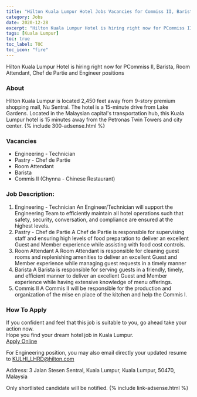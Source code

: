 ```yaml
---
title: "Hilton Kuala Lumpur Hotel Jobs Vacancies for Commiss II, Barista, Room Attendant, Chef de Partie and Engineer" 
category: Jobs 
date: 2020-12-28
excerpt: "Hilton Kuala Lumpur Hotel is hiring right now for PCommiss II, Barista, Room Attendant, Chef de Partie and Engineer positions" 
tags: [Kuala Lumpur] 
toc: true 
toc_label: TOC 
toc_icon: "fire" 
--- 
```


Hilton Kuala Lumpur Hotel is hiring right now for PCommiss II, Barista, Room Attendant, Chef de Partie and Engineer positions

### About
Hilton Kuala Lumpur is located 2,450 feet away from 9-story premium shopping mall, Nu Sentral. The hotel is a 15-minute drive from Lake Gardens. Located in the Malaysian capital's transportation hub, this Kuala Lumpur hotel is 15 minutes away from the Petronas Twin Towers and city center.
{% include 300-adsense.html %} 

### Vacancies
- Engineering - Technician
- Pastry - Chef de Partie
- Room Attendant
- Barista
- Commis II (Chynna - Chinese Restaurant)

### Job Description:
1. Engineering - Technician
An Engineer/Technician will support the Engineering Team to efficiently maintain all hotel operations such that safety, security, conversation, and compliance are ensured at the highest levels.
2. Pastry - Chef de Partie
A Chef de Partie is responsible for supervising staff and ensuring high levels of food preparation to deliver an excellent Guest and Member experience while assisting with food cost controls.
3. Room Attendant
A Room Attendant is responsible for cleaning guest rooms and replenishing amenities to deliver an excellent Guest and Member experience while managing guest requests in a timely manner
4. Barista
A Barista is responsible for serving guests in a friendly, timely, and efficient manner to deliver an excellent Guest and Member experience while having extensive knowledge of menu offerings.
5. Commis II
A Commis II will be responsible for the production and organization of the mise en place of the kitchen and help the Commis I.

### How To Apply
If you confident and feel that this job is suitable to you, go ahead take your action now. <br/> 
Hope you find your dream hotel job in Kuala Lumpur. <br/> 
<a href="https://jobs.hilton.com/apac/en/search-results" class="btn btn--info" target="_blank" rel="nofollow noopenner">Apply Online</a> 

For Engineering position, you may also email directly your updated resume to KULHI_LHRD@hilton.com

Address: 3 Jalan Stesen Sentral, Kuala Lumpur, Kuala Lumpur, 50470, Malaysia

Only shortlisted candidate will be notified.
{% include link-adsense.html %} 